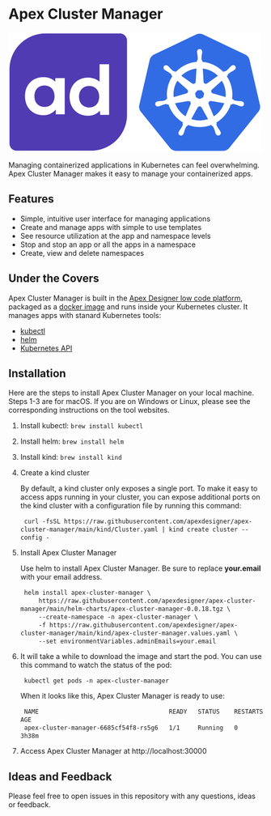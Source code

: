 # Apex Cluster Manager

![Apex Cluster Manager Logo](/resources/ad-k8-logo-500.png)

Managing containerized applications in Kubernetes can feel overwhelming.
Apex Cluster Manager makes it easy to manage your containerized apps.

## Features

- Simple, intuitive user interface for managing applications
- Create and manage apps with simple to use templates
- See resource utilization at the app and namespace levels
- Stop and stop an app or all the apps in a namespace
- Create, view and delete namespaces

## Under the Covers

Apex Cluster Manager 
is built in the [Apex Designer low code platform](https://apexdesigner.io), 
packaged as a [docker image](https://hub.docker.com/r/apexbpm/apex-cluster-manager)
and runs inside your Kubernetes cluster. 
It manages apps with stanard Kubernetes tools:

- [kubectl](https://kubernetes.io/docs/reference/kubectl/kubectl/)
- [helm](https://helm.sh/)
- [Kubernetes API](https://kubernetes.io/docs/concepts/overview/kubernetes-api/)

## Installation

Here are the steps to install Apex Cluster Manager on your local machine. 
Steps 1-3 are for macOS. 
If you are on Windows or Linux, please see the corresponding instructions on the tool websites.

1. Install kubectl: `brew install kubectl`
1. Install helm: `brew install helm`
1. Install kind: `brew install kind`
1. Create a kind cluster

    By default, a kind cluster only exposes a single port.
    To make it easy to access apps running in your cluster, 
    you can expose additional ports on the kind cluster with a configuration file by running this command:

        curl -fsSL https://raw.githubusercontent.com/apexdesigner/apex-cluster-manager/main/kind/Cluster.yaml | kind create cluster --config -

1. Install Apex Cluster Manager

    Use helm to install Apex Cluster Manager. Be sure to replace **your.email** with your email address.

        helm install apex-cluster-manager \
            https://raw.githubusercontent.com/apexdesigner/apex-cluster-manager/main/helm-charts/apex-cluster-manager-0.0.18.tgz \
            --create-namespace -n apex-cluster-manager \
            -f https://raw.githubusercontent.com/apexdesigner/apex-cluster-manager/main/kind/apex-cluster-manager.values.yaml \
            --set environmentVariables.adminEmails=your.email
1. It will take a while to download the image and start the pod.
You can use this command to watch the status of the pod:
  
        kubectl get pods -n apex-cluster-manager
        
    When it looks like this, Apex Cluster Manager is ready to use:
    
        NAME                                    READY   STATUS    RESTARTS   AGE
        apex-cluster-manager-6685cf54f8-rs5g6   1/1     Running   0          3h38m

1. Access Apex Cluster Manager at http://localhost:30000

## Ideas and Feedback

Please feel free to open issues in this repository with any questions, ideas or feedback.
